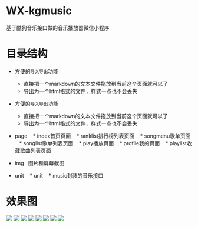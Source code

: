 # WX-kgmusic
基于酷狗音乐接口做的音乐播放器微信小程序

# 目录结构
* 方便的`导入导出`功能
    *  直接把一个markdown的文本文件拖放到当前这个页面就可以了
    *  导出为一个html格式的文件，样式一点也不会丢失
* 方便的`导入导出`功能
    *  直接把一个markdown的文本文件拖放到当前这个页面就可以了
    *  导出为一个html格式的文件，样式一点也不会丢失

* page
    * index首页页面
    * ranklist排行榜列表页面
    * songmenu歌单页面
    * songlist歌单列表页面
    * play播放页面
    * profile我的页面
    * playlist收藏歌曲列表页面
* img   图片和屏幕截图
* unit
    * unit
    * music封装的音乐接口


# 效果图

![](https://github.com/Ercyao/WX-kgmusic/blob/master/img/1-1.jpg)
![](https://github.com/Ercyao/WX-kgmusic/blob/master/img/1-2.jpg)
![](https://github.com/Ercyao/WX-kgmusic/blob/master/img/1-3.jpg)
![](https://github.com/Ercyao/WX-kgmusic/blob/master/img/2-1.jpg)
![](https://github.com/Ercyao/WX-kgmusic/blob/master/img/2-2.jpg)
![](https://github.com/Ercyao/WX-kgmusic/blob/master/img/3-1.jpg)
![](https://github.com/Ercyao/WX-kgmusic/blob/master/img/3-2.jpg)
![](https://github.com/Ercyao/WX-kgmusic/blob/master/img/4-1.jpg)


